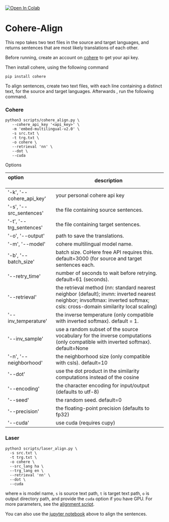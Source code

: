 <a target="_blank" href="https://colab.research.google.com/github/abumafrim/Cohere-Align/blob/main/Cohere%20Align%20Sentences.ipynb">
  <img src="https://colab.research.google.com/assets/colab-badge.svg" alt="Open In Colab"/>
</a>

# Cohere-Align
 
This repo takes two text files in the source and target languages, and returns sentences that are most likely translations of each other.

Before running, create an account on [cohere](https://cohere.com) to get your api key.

Then install cohere, using the following command

```
pip install cohere
```

To align sentences, create two text files, with each line containing a distinct text, for the source and target languages. Afterwards , run the following command.

### Cohere
```
python3 scripts/cohere_align.py \
   --cohere_api_key '<api_key>' \
   -m 'embed-multilingual-v2.0' \
   -s src.txt \
   -t trg.txt \
   -o cohere \
   --retrieval 'nn' \
   --dot \
   --cuda
 ```

Options

| option &nbsp; &nbsp; &nbsp; &nbsp; &nbsp; &nbsp; &nbsp; &nbsp; &nbsp; &nbsp; &nbsp; &nbsp; &nbsp; &nbsp; &nbsp; | description |
| ----------------- | ----------- |
| '-k', '--cohere_api_key' | your personal cohere api key |
| '-s', '--src_sentences' | the file containing source sentences. |
| '-t', '--trg_sentences' | the file containing target sentences. |
| '-o', '--output' | path to save the translations. |
| '-m', '--model' | cohere multilingual model name. |
| '-b', '--batch_size' | batch size. CoHere free API requires this. default=3000 (for source and target sentences each. |
| '--retry_time' | number of seconds to wait before retrying. default=61 (seconds). |
| '--retrieval' | the retrieval method (nn: standard nearest neighbor (default); invnn: inverted nearest neighbor; invsoftmax: inverted softmax; csls: cross-domain similarity local scaling) |
| '--inv_temperature' | the inverse temperature (only compatible with inverted softmax). default = 1. |
| '--inv_sample' | use a random subset of the source vocabulary for the inverse computations (only compatible with inverted softmax). default=None |
| '-n', '--neighborhood' | the neighborhood size (only compatible with csls). default=10 |
| '--dot' | use the dot product in the similarity computations instead of the cosine |
| '--encoding' | the character encoding for input/output (defaults to utf-8) |
| '--seed' | the random seed. default=0 |
| '--precision' | the floating-point precision (defaults to fp32) |
| '--cuda' | use cuda (requires cupy) |
 
### Laser
```
python3 scripts/laser_align.py \
  -s src.txt \
  -t trg.txt \
  -o cohere \
  --src_lang ha \
  --trg_lang en \
  --retrieval 'nn' \
  --dot \
  --cuda
```

where `m` is model name, `s` is source text path, `t` is target text path, `o` is output directory path, and provide the `cuda` option if you have GPU. For more parameters, see the [alignment script](https://github.com/abumafrim/Cohere-Align/blob/main/scripts/cohere_align.py).

You can also use the [jupyter notebook](https://github.com/abumafrim/Cohere-Align/blob/main/Cohere_Align_Sentences.ipynb) above to align the sentences.
